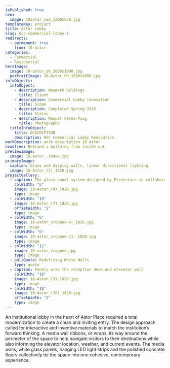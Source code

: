 ```yaml
---
isPublished: true
seo:
  image: 10astor_seo_1200x630.jpg
templateKey: project
title: Astor Lobby
slug: nyc-commercial-lobby-1
redirects:
  - permanent: true
    from: 10-astor
categories:
  - Commercial
  - Residential
heroImage:
  image: 10-astor_ph_3800x1900.jpg
  portraitImage: 10-Astor_PH_1500x2000.jpg
infoObjects:
  infoObject:
    - description: Newmark Holdings
      title: Client
    - description: Commercial Lobby renovation
      title: Scope
    - description: Completed Spring 2015
      title: Status
    - description: Raquel Perez-Puig
      title: Photographs
  titleInfoObject:
    title: DESCRIPTION
    description: NYC Commercial Lobby Renovation
workDescription: work description 10 Astor
headline: Rebrand a building from inside out
previewImage:
  image: 10-astor_-index.jpg
primaryImage:
  caption: Glass and display walls, linear directional lighting
  image: 10-Astor_(2)_1820.jpg
projectGallery:
  - caption: The glass panel system designed by Elevecture in collaboration with BC—OA
    colWidth: "6"
    image: 10-Astor_(9)_1820.jpg
    type: image
  - colWidth: "10"
    image: 10-Astor_(7)_1820.jpg
    offsetWidth: "2"
    type: image
  - colWidth: "6"
    image: 10-astor_cropped-4-_1820.jpg
    type: image
  - colWidth: "6"
    image: 10-astor_cropped-11-_1820.jpg
    type: image
  - colWidth: "12"
    image: 10-astor_cropped.jpg
    type: image
  - pullQuote: Redefining White Walls
    type: quote
  - caption: Panels wrap the reception desk and elevator wall
    colWidth: "10"
    image: 10-Astor_(3)_1820.jpg
    type: image
  - colWidth: "10"
    image: 10-Astor_(10)_1820.jpg
    offsetWidth: "2"
    type: image
---
```


An institutional lobby in the heart of Astor Place required a total modernization to create a clean and inviting entry. The design approach called for interactive and inventive materials to match the institution’s forward thinking. A media wall ribbons, or wraps, its way around the perimeter of the space to help navigate visitors to their destinations while also informing the elevator location, weather, and current events. The media walls, white glass panels, hanging LED light strips and the polished concrete floors collectively tie the space into one cohesive, contemporary experience.
